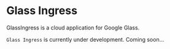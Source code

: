 Glass Ingress
========

GlassIngress is a cloud application for Google Glass.

`Glass Ingress` is currently under development.
Coming soon...
